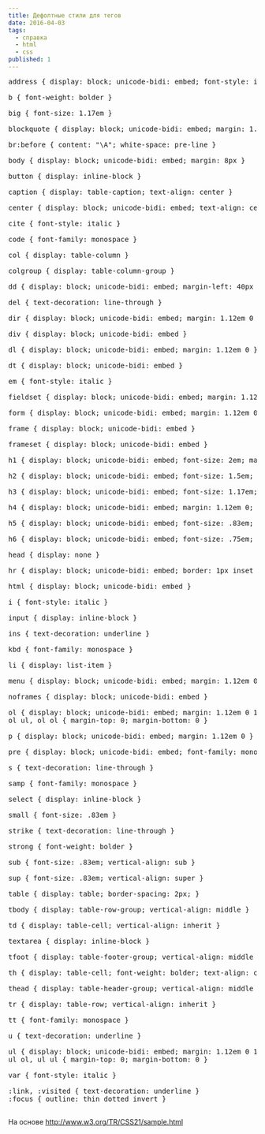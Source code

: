 ```yaml
---
title: Дефолтные стили для тегов
date: 2016-04-03
tags:
  - справка
  - html
  - css
published: 1
---
```


<pre class="lang:css decode:true">address { display: block; unicode-bidi: embed; font-style: italic }

b { font-weight: bolder }

big { font-size: 1.17em }

blockquote { display: block; unicode-bidi: embed; margin: 1.12em 40px }

br:before { content: "\A"; white-space: pre-line }

body { display: block; unicode-bidi: embed; margin: 8px }

button { display: inline-block }

caption { display: table-caption; text-align: center }

center { display: block; unicode-bidi: embed; text-align: center }

cite { font-style: italic }

code { font-family: monospace }

col { display: table-column }

colgroup { display: table-column-group }

dd { display: block; unicode-bidi: embed; margin-left: 40px }

del { text-decoration: line-through }

dir { display: block; unicode-bidi: embed; margin: 1.12em 0 1.12em 40px }

div { display: block; unicode-bidi: embed }

dl { display: block; unicode-bidi: embed; margin: 1.12em 0 }

dt { display: block; unicode-bidi: embed }

em { font-style: italic }

fieldset { display: block; unicode-bidi: embed; margin: 1.12em 0 }

form { display: block; unicode-bidi: embed; margin: 1.12em 0 }

frame { display: block; unicode-bidi: embed }

frameset { display: block; unicode-bidi: embed }

h1 { display: block; unicode-bidi: embed; font-size: 2em; margin: .67em 0; font-weight: bolder }

h2 { display: block; unicode-bidi: embed; font-size: 1.5em; margin: .75em 0; font-weight: bolder }

h3 { display: block; unicode-bidi: embed; font-size: 1.17em; margin: .83em 0; font-weight: bolder }

h4 { display: block; unicode-bidi: embed; margin: 1.12em 0; font-weight: bolder }

h5 { display: block; unicode-bidi: embed; font-size: .83em; margin: 1.5em 0; font-weight: bolder }

h6 { display: block; unicode-bidi: embed; font-size: .75em; margin: 1.67em 0; font-weight: bolder }

head { display: none }

hr { display: block; unicode-bidi: embed; border: 1px inset }

html { display: block; unicode-bidi: embed }

i { font-style: italic }

input { display: inline-block }

ins { text-decoration: underline }

kbd { font-family: monospace }

li { display: list-item }

menu { display: block; unicode-bidi: embed; margin: 1.12em 0 1.12em 40px }

noframes { display: block; unicode-bidi: embed }

ol { display: block; unicode-bidi: embed; margin: 1.12em 0 1.12em 40px; list-style-type: decimal }
ol ul, ol ol { margin-top: 0; margin-bottom: 0 }

p { display: block; unicode-bidi: embed; margin: 1.12em 0 }

pre { display: block; unicode-bidi: embed; font-family: monospace; white-space: pre }

s { text-decoration: line-through }

samp { font-family: monospace }

select { display: inline-block }

small { font-size: .83em }

strike { text-decoration: line-through }

strong { font-weight: bolder }

sub { font-size: .83em; vertical-align: sub }

sup { font-size: .83em; vertical-align: super }

table { display: table; border-spacing: 2px; }

tbody { display: table-row-group; vertical-align: middle }

td { display: table-cell; vertical-align: inherit }

textarea { display: inline-block }

tfoot { display: table-footer-group; vertical-align: middle }

th { display: table-cell; font-weight: bolder; text-align: center; vertical-align: inherit }

thead { display: table-header-group; vertical-align: middle }

tr { display: table-row; vertical-align: inherit }

tt { font-family: monospace }

u { text-decoration: underline }

ul { display: block; unicode-bidi: embed; margin: 1.12em 0 1.12em 40px }
ul ol, ul ul { margin-top: 0; margin-bottom: 0 }

var { font-style: italic }

:link, :visited { text-decoration: underline }
:focus { outline: thin dotted invert }

</pre>
На основе <a href="http://www.w3.org/TR/CSS21/sample.html">http://www.w3.org/TR/CSS21/sample.html</a>